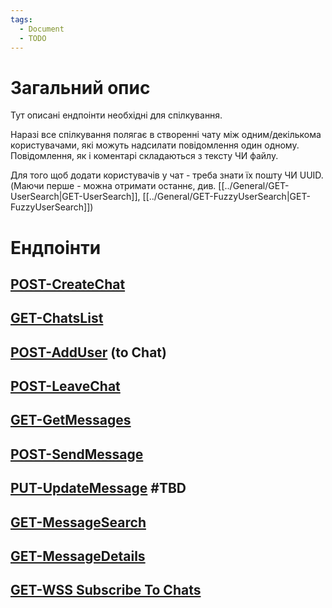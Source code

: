```yaml
---
tags:
  - Document
  - TODO
---
```

# Загальний опис
Тут описані ендпоінти необхідні для спілкування.

Наразі все спілкування полягає в створенні чату між одним/декількома користувачами, які можуть надсилати повідомлення один одному.
Повідомлення, як і коментарі складаються з тексту ЧИ файлу.

Для того щоб додати користувачів у чат - треба знати їх пошту ЧИ UUID. (Маючи перше - можна отримати останнє, див. [[../General/GET-UserSearch|GET-UserSearch]], [[../General/GET-FuzzyUserSearch|GET-FuzzyUserSearch]])

# Ендпоінти

## [POST-CreateChat](POST-CreateChat.md)
## [GET-ChatsList](GET-ChatsList.md)
## [POST-AddUser](POST-AddUser.md) (to Chat)

## [POST-LeaveChat](POST-LeaveChat.md)

## [GET-GetMessages](GET-GetMessages.md)
## [POST-SendMessage](POST-SendMessage.md)

## [PUT-UpdateMessage](PUT-UpdateMessage.md) #TBD 

## [GET-MessageSearch](GET-MessageSearch.md)

## [GET-MessageDetails](GET-MessageDetails.md)

## [GET-WSS Subscribe To Chats](GET-WSS_SubscribeToChats.md)
